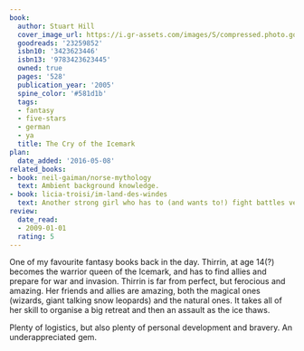 ```yaml
---
book:
  author: Stuart Hill
  cover_image_url: https://i.gr-assets.com/images/S/compressed.photo.goodreads.com/books/1411373181l/23259852.jpg
  goodreads: '23259852'
  isbn10: '3423623446'
  isbn13: '9783423623445'
  owned: true
  pages: '528'
  publication_year: '2005'
  spine_color: '#581d1b'
  tags:
  - fantasy
  - five-stars
  - german
  - ya
  title: The Cry of the Icemark
plan:
  date_added: '2016-05-08'
related_books:
- book: neil-gaiman/norse-mythology
  text: Ambient background knowledge.
- book: licia-troisi/im-land-des-windes
  text: Another strong girl who has to (and wants to!) fight battles very young.
review:
  date_read:
  - 2009-01-01
  rating: 5
---
```


One of my favourite fantasy books back in the day. Thirrin, at age 14(?) becomes the warrior queen of the Icemark, and
has to find allies and prepare for war and invasion. Thirrin is far from perfect, but ferocious and amazing. Her friends
and allies are amazing, both the magical ones (wizards, giant talking snow leopards) and the natural ones. It takes all
of her skill to organise a big retreat and then an assault as the ice thaws.

Plenty of logistics, but also plenty of personal development and bravery. An underappreciated gem.
